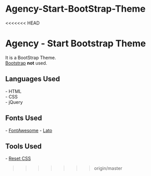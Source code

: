 Agency-Start-BootStrap-Theme
============================
<<<<<<< HEAD

Agency - Start Bootstrap Theme 
=======
It is a BootStrap Theme.<br>
<a href="http://getbootstrap.com/2.3.2/">Bootstrap</a> <b>not</b> used.

<h2>Languages Used</h2>
  - HTML<br>
  - CSS<br>
  - jQuery 

<h2>Fonts Used</h2>
  - <a href="http://fortawesome.github.io/Font-Awesome/">FontAwesome</a>
  - <a href="https://www.google.com/fonts/specimen/Lato">Lato</a>

<h2>Tools Used</h2>
- <a href="http://meyerweb.com/eric/tools/css/reset/">Reset CSS</a>

>>>>>>> origin/master
